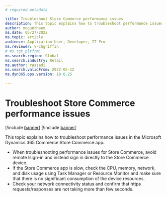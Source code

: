 ```yaml
---
# required metadata

title: Troubleshoot Store Commerce performance issues
description: This topic explains how to troubleshoot performance issues in the Microsoft Dynamics 365 Commerce Store Commerce app.
author: mugunthanm
ms.date: 05/27/2022
ms.topic: article
audience: Application User, Developer, IT Pro
ms.reviewer: v-chgriffin
# ms.tgt_pltfrm: 
ms.search.region: Global
ms.search.industry: Retail
ms.author: rassadi
ms.search.validFrom: 2022-05-12
ms.dyn365.ops.version: 10.0.25

---
```



# Troubleshoot Store Commerce performance issues

[!include [banner](../includes/banner.md)]
[!include [banner](../includes/preview-banner.md)]

This topic explains how to troubleshoot performance issues in the Microsoft Dynamics 365 Commerce Store Commerce app.

- When troubleshooting performance issues for Store Commerce, avoid remote lsign-in and instead sign in directly to the Store Commerce device.
- If the Store Commerce app is slow, check the CPU, memory, network, and disk usage using Task Manager or Resource Monitor and make sure that there is no significant consumption of the device resources.
- Check your network connectivity status and confirm that https requests/responses are not taking more than few seconds. 
